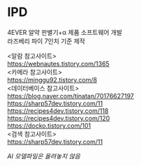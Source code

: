 # IPD
4EVER 알약 판별기+α 제품 소프트웨어 개발  
라즈베리 파이 7인치 기준 제작  
    
<알람 참고사이트>  
https://webnautes.tistory.com/1365  
<카메라 참고사이트>  
https://minggu92.tistory.com/8  
<데이터베이스 참고사이트>  
https://blog.naver.com/tinatan/70176627197  
https://sharp57dev.tistory.com/11  
https://recipes4dev.tistory.com/118  
https://recipes4dev.tistory.com/120  
https://docko.tistory.com/101  
<검색 참고사이트>  
https://sharp57dev.tistory.com/11  

*AI 모델파일은 올려놓지 않음*
